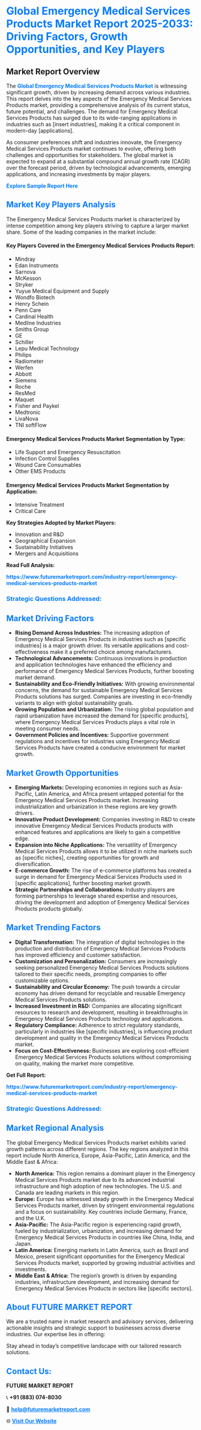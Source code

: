 <h1 style="color: #007BFF;">Global Emergency Medical Services Products Market Report 2025-2033: Driving Factors, Growth Opportunities, and Key Players</h1>

<section id="overview">
<h2>Market Report Overview</h2>
<p>The <a href="https://www.futuremarketreport.com/industry-report/emergency-medical-services-products-market" style="color: #007BFF; text-decoration: none;"><strong>Global Emergency Medical Services Products Market</strong></a> is witnessing significant growth, driven by increasing demand across various industries. This report delves into the key aspects of the Emergency Medical Services Products market, providing a comprehensive analysis of its current status, future potential, and challenges. The demand for Emergency Medical Services Products has surged due to its wide-ranging applications in industries such as [insert industries], making it a critical component in modern-day [applications].</p>
<p>As consumer preferences shift and industries innovate, the Emergency Medical Services Products market continues to evolve, offering both challenges and opportunities for stakeholders. The global market is expected to expand at a substantial compound annual growth rate (CAGR) over the forecast period, driven by technological advancements, emerging applications, and increasing investments by major players.</p>
</section>

<section id="overview">
<p><a href="https://www.futuremarketreport.com/request-sample/reportId=27829" style="color: #007BFF; text-decoration: none;"><strong>Explore Sample Report Here</strong></a></p>
</section>

<section id="key-players">
<h2 style="color: #007BFF;">Market Key Players Analysis</h2>
<p>The Emergency Medical Services Products market is characterized by intense competition among key players striving to capture a larger market share. Some of the leading companies in the market include:</p>
<h4>Key Players Covered in the Emergency Medical Services Products Report:</h4>
<ul><li>Mindray</li><li>Edan Instruments</li><li>Sarnova</li><li>McKesson</li><li>Stryker</li><li>Yuyue Medical Equipment and Supply</li><li>Wondfo Biotech</li><li>Henry Schein</li><li>Penn Care</li><li>Cardinal Health</li><li>Medline Industries</li><li>Smiths Group</li><li>GE</li><li>Schiller</li><li>Lepu Medical Technology</li><li>Philips</li><li>Radiometer</li><li>Werfen</li><li>Abbott</li><li>Siemens</li><li>Roche</li><li>ResMed</li><li>Maquet</li><li>Fisher and Paykel</li><li>Medtronic</li><li>LivaNova</li><li>TNI softFlow</li></ul>
<h4>Emergency Medical Services Products Market Segmentation by Type:</h4>
<ul><li>Life Support and Emergency Resuscitation</li><li>Infection Control Supplies</li><li>Wound Care Consumables</li><li>Other EMS Products</li></ul>

<h4>Emergency Medical Services Products Market Segmentation by Application:</h4>
<ul><li>Intensive Treatment</li><li>Critical Care</li></ul>
<p><strong>Key Strategies Adopted by Market Players:</strong></p>
<ul>
<li>Innovation and R&D</li>
<li>Geographical Expansion</li>
<li>Sustainability Initiatives</li>
<li>Mergers and Acquisitions</li>
</ul>
</section>

<section>
<p><strong>Read Full Analysis: </strong></p><a href="https://www.futuremarketreport.com/industry-report/emergency-medical-services-products-market" style="color: #007BFF; text-decoration: none;"><strong>https://www.futuremarketreport.com/industry-report/emergency-medical-services-products-market</strong></a>
<h3 style="color: #007BFF;">Strategic Questions Addressed:</h3>
</section>

<section id="driving-factors">
<h2 style="color: #007BFF;">Market Driving Factors</h2>
<ul>
<li><strong>Rising Demand Across Industries:</strong> The increasing adoption of Emergency Medical Services Products in industries such as [specific industries] is a major growth driver. Its versatile applications and cost-effectiveness make it a preferred choice among manufacturers.</li>
<li><strong>Technological Advancements:</strong> Continuous innovations in production and application technologies have enhanced the efficiency and performance of Emergency Medical Services Products, further boosting market demand.</li>
<li><strong>Sustainability and Eco-Friendly Initiatives:</strong> With growing environmental concerns, the demand for sustainable Emergency Medical Services Products solutions has surged. Companies are investing in eco-friendly variants to align with global sustainability goals.</li>
<li><strong>Growing Population and Urbanization:</strong> The rising global population and rapid urbanization have increased the demand for [specific products], where Emergency Medical Services Products plays a vital role in meeting consumer needs.</li>
<li><strong>Government Policies and Incentives:</strong> Supportive government regulations and incentives for industries using Emergency Medical Services Products have created a conducive environment for market growth.</li>
</ul>
</section>

<section id="growth-opportunities">
<h2 style="color: #007BFF;">Market Growth Opportunities</h2>
<ul>
<li><strong>Emerging Markets:</strong> Developing economies in regions such as Asia-Pacific, Latin America, and Africa present untapped potential for the Emergency Medical Services Products market. Increasing industrialization and urbanization in these regions are key growth drivers.</li>
<li><strong>Innovative Product Development:</strong> Companies investing in R&D to create innovative Emergency Medical Services Products products with enhanced features and applications are likely to gain a competitive edge.</li>
<li><strong>Expansion into Niche Applications:</strong> The versatility of Emergency Medical Services Products allows it to be utilized in niche markets such as [specific niches], creating opportunities for growth and diversification.</li>
<li><strong>E-commerce Growth:</strong> The rise of e-commerce platforms has created a surge in demand for Emergency Medical Services Products used in [specific applications], further boosting market growth.</li>
<li><strong>Strategic Partnerships and Collaborations:</strong> Industry players are forming partnerships to leverage shared expertise and resources, driving the development and adoption of Emergency Medical Services Products products globally.</li>
</ul>
</section>

<section id="trending-factors">
<h2 style="color: #007BFF;">Market Trending Factors</h2>
<ul>
<li><strong>Digital Transformation:</strong> The integration of digital technologies in the production and distribution of Emergency Medical Services Products has improved efficiency and customer satisfaction.</li>
<li><strong>Customization and Personalization:</strong> Consumers are increasingly seeking personalized Emergency Medical Services Products solutions tailored to their specific needs, prompting companies to offer customizable options.</li>
<li><strong>Sustainability and Circular Economy:</strong> The push towards a circular economy has driven demand for recyclable and reusable Emergency Medical Services Products solutions.</li>
<li><strong>Increased Investment in R&D:</strong> Companies are allocating significant resources to research and development, resulting in breakthroughs in Emergency Medical Services Products technology and applications.</li>
<li><strong>Regulatory Compliance:</strong> Adherence to strict regulatory standards, particularly in industries like [specific industries], is influencing product development and quality in the Emergency Medical Services Products market.</li>
<li><strong>Focus on Cost-Effectiveness:</strong> Businesses are exploring cost-efficient Emergency Medical Services Products solutions without compromising on quality, making the market more competitive.</li>
</ul>
</section>

<section>
<p><strong>Get Full Report: </strong></p><a href="https://www.futuremarketreport.com/industry-report/emergency-medical-services-products-market" style="color: #007BFF; text-decoration: none;"><strong>https://www.futuremarketreport.com/industry-report/emergency-medical-services-products-market</strong></a>
<h3 style="color: #007BFF;">Strategic Questions Addressed:</h3>
</section>


<section id="regional-analysis">
<h2 style="color: #007BFF;">Market Regional Analysis</h2>
<p>The global Emergency Medical Services Products market exhibits varied growth patterns across different regions. The key regions analyzed in this report include North America, Europe, Asia-Pacific, Latin America, and the Middle East & Africa:</p>
<ul>
<li><strong>North America:</strong> This region remains a dominant player in the Emergency Medical Services Products market due to its advanced industrial infrastructure and high adoption of new technologies. The U.S. and Canada are leading markets in this region.</li>
<li><strong>Europe:</strong> Europe has witnessed steady growth in the Emergency Medical Services Products market, driven by stringent environmental regulations and a focus on sustainability. Key countries include Germany, France, and the U.K.</li>
<li><strong>Asia-Pacific:</strong> The Asia-Pacific region is experiencing rapid growth, fueled by industrialization, urbanization, and increasing demand for Emergency Medical Services Products in countries like China, India, and Japan.</li>
<li><strong>Latin America:</strong> Emerging markets in Latin America, such as Brazil and Mexico, present significant opportunities for the Emergency Medical Services Products market, supported by growing industrial activities and investments.</li>
<li><strong>Middle East & Africa:</strong> The region’s growth is driven by expanding industries, infrastructure development, and increasing demand for Emergency Medical Services Products in sectors like [specific sectors].</li>
</ul>
</section>

<footer>
<h2 style="color: #007BFF;">About FUTURE MARKET REPORT</h2>
<p>We are a trusted name in market research and advisory services, delivering actionable insights and strategic support to businesses across diverse industries. Our expertise lies in offering:</p>

<p>Stay ahead in today’s competitive landscape with our tailored research solutions.</p>

<h2 style="color: #007BFF;">Contact Us:</h2>
<p><strong>FUTURE MARKET REPORT</strong></p>
<p>📞 <strong>+91 (883) 074-8030</strong></p>
<p>📧 <strong><a href="mailto:help@futuremarketreport.com" style="color: #007BFF;">help@futuremarketreport.com</a></strong></p>
<p>🌐 <strong><a href="https://www.futuremarketreport.com/" style="color: #007BFF;">Visit Our Website</a></strong></p>
</footer>